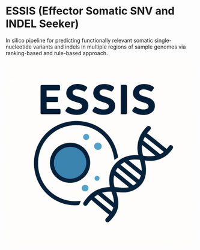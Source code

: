 # ESSIS (Effector Somatic SNV and INDEL Seeker)
In silico pipeline for predicting functionally relevant somatic single-nucleotide variants and indels in multiple regions of sample genomes via ranking-based and rule-based approach.
![ESSIS logo](images/ESSIS_logo.png)
